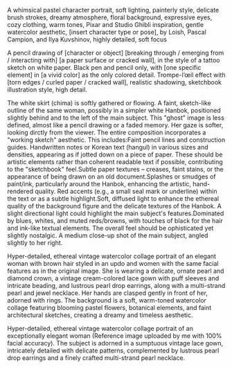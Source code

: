 A whimsical pastel character portrait, soft lighting, painterly style, delicate brush strokes, dreamy atmosphere, floral background, expressive eyes, cozy clothing, warm tones, Pixar and Studio Ghibli inspiration, gentle watercolor aesthetic, [insert character type or pose], by Loish, Pascal Campion, and Ilya Kuvshinov, highly detailed, soft focus


A pencil drawing of [character or object] [breaking through / emerging from / interacting with] [a paper surface or cracked wall], in the style of a tattoo sketch on white paper. Black pen and pencil only, with [one specific element] in [a vivid color] as the only colored detail. Trompe-l’œil effect with [torn edges / curled paper / cracked wall], realistic shadowing, sketchbook illustration style, high detail.



The white skirt (chima) is softly gathered or flowing. A faint, sketch-like outline of the same woman, possibly in a simpler white Hanbok, positioned slightly behind and to the left of the main subject. This "ghost" image is less defined, almost like a pencil drawing or a faded memory. Her gaze is softer, looking dirctly from the viewer. The entire composition incorporates a "working sketch" aesthetic. This includes:Faint pencil lines and construction guides.
Handwritten notes or Korean text (hangul) in various sizes and densities, appearing as if jotted down on a piece of paper. These should be artistic elements rather than coherent readable text if possible, contributing to the "sketchbook" feel.Subtle paper textures – creases, faint stains, or the appearance of being drawn on an old document.Splashes or smudges of paint/ink, particularly around the Hanbok, enhancing the artistic, hand-rendered quality.
Red accents (e.g., a small seal mark or underline) within the text or as a subtle highlight.Soft, diffused light to enhance the ethereal quality of the background figure and the delicate textures of the Hanbok. A slight directional light could highlight the main subject's features.Dominated by blues, whites, and muted reds/browns, with touches of black for the hair and ink-like textual elements. The overall feel should be ophisticated yet slightly nostalgic.
A medium close-up shot of the main subject, angled slightly to her right.


Hyper-detailed, ethereal vintage watercolor collage portrait of an elegant woman with brown hair styled in an updo and women with the same facial features as in the original image. 
She is wearing a delicate, ornate pearl and diamond crown, a vintage cream-colored lace gown with puff sleeves and intricate beading, and lustrous pearl drop earrings, along with a multi-strand pearl and jewel necklace. Her hands are clasped gently in front of her, adorned with rings. The background is a soft, warm-toned watercolor collage featuring blooming pastel flowers, 
botanical elements, and faint architectural sketches, creating a dreamy and timeless aesthetic.

Hyper-detailed, ethereal vintage watercolor collage portrait of an exceptionally elegant woman (Reference image uploaded by me with 100% facial accuracy). The subject is adorned in a sumptuous vintage lace gown, intricately detailed with delicate patterns, complemented by lustrous pearl drop earrings and a finely crafted multi-strand pearl necklace.
